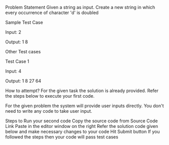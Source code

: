 Problem Statement
Given a string as input. Create a new string in which every occurrence of character 'd' is doubled

Sample Test Case

Input:
2

Output:
1
8

Other Test cases

Test Case 1

Input:
4

Output:
1
8
27
64

How to attempt?
For the given task the solution is already provided. Refer the steps below to execute your first code.

For the given problem the system will provide user inputs directly. You don't need to write any code to take user input.

Steps to Run your second code
Copy the source code from Source Code Link
Paste in the editor window on the right
Refer the solution code given below and make necessary changes to your code
Hit Submit button
If you followed the steps then your code will pass test cases

